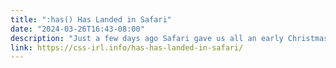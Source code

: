 ```yaml
---
title: ":has() Has Landed in Safari"
date: "2024-03-26T16:43-08:00"
description: "Just a few days ago Safari gave us all an early Christmas present: the latest Safari Technology Preview release includes support for the :has() pseudo-class!"
link: https://css-irl.info/has-has-landed-in-safari/
---
```


